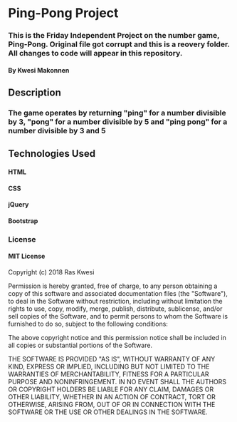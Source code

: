 # Ping-Pong Project
### This is the Friday Independent Project on the number game, Ping-Pong. Original file got corrupt and this is a reovery folder. All changes to code will appear in this repository.

#### By Kwesi Makonnen

## Description
### The game operates by returning "ping" for a number divisible by 3, "pong" for a number divisible by 5 and "ping pong" for a number divisible by 3 and 5

## Technologies Used
#### HTML
#### CSS
#### jQuery
#### Bootstrap

### License
#### MIT License

Copyright (c) 2018 Ras Kwesi

Permission is hereby granted, free of charge, to any person obtaining a copy
of this software and associated documentation files (the "Software"), to deal
in the Software without restriction, including without limitation the rights
to use, copy, modify, merge, publish, distribute, sublicense, and/or sell
copies of the Software, and to permit persons to whom the Software is
furnished to do so, subject to the following conditions:

The above copyright notice and this permission notice shall be included in all
copies or substantial portions of the Software.

THE SOFTWARE IS PROVIDED "AS IS", WITHOUT WARRANTY OF ANY KIND, EXPRESS OR
IMPLIED, INCLUDING BUT NOT LIMITED TO THE WARRANTIES OF MERCHANTABILITY,
FITNESS FOR A PARTICULAR PURPOSE AND NONINFRINGEMENT. IN NO EVENT SHALL THE
AUTHORS OR COPYRIGHT HOLDERS BE LIABLE FOR ANY CLAIM, DAMAGES OR OTHER
LIABILITY, WHETHER IN AN ACTION OF CONTRACT, TORT OR OTHERWISE, ARISING FROM,
OUT OF OR IN CONNECTION WITH THE SOFTWARE OR THE USE OR OTHER DEALINGS IN THE
SOFTWARE.
